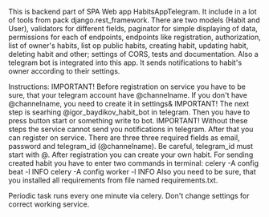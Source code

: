 This is backend part of SPA Web app HabitsAppTelegram.
It include in a lot of tools from pack django.rest_framework.
There are two models (Habit and User), validators for different fields, paginator for simple displaying of data, permissions for each of endpoints,
endpoints like registration, authorization, list of owner's habits, list op public habits, creating habit, updating habit, deleting habit and other;
settings of CORS, tests and documentation.
Also a telegram bot is integrated into this app.
It sends notifications to habit's owner according to their settings.

Instructions:
IMPORTANT! Before registration on service you have to be sure, that your telegram account have @channelname. If you don't have @channelname, 
you need to create it in settings&
IMPORTANT! The next step is searhing @igor_baydikov_habit_bot in telegram. Then you have to press button start or something write to bot.
IMPORTANT! Without these steps the service cannot send you notifications in telegram.
After that you can register on service. There are three three required fields as email, password and telegram_id (@channelname).
Be careful, telegram_id must start with @.
After registration you can create your own habit.
For sending created habit you have to enter two commands in terminal: 
celery -A config beat -l INFO
celery -A config worker -l INFO
Also you need to be sure, that you installed all requirements from file named requirements.txt.

Periodic task runs every one minute via celery. Don't change settings for correct working service.
